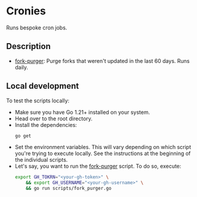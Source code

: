 # Cronies

Runs bespoke cron jobs.

## Description

* [fork-purger]: Purge forks that weren't updated in the last 60 days. Runs daily.

## Local development

To test the scripts locally:

* Make sure you have Go 1.21+ installed on your system.
* Head over to the root directory.
* Install the dependencies:
    ```sh
    go get
    ```
* Set the environment variables. This will vary depending on which script you're trying
to execute locally. See the instructions at the beginning of the individual scripts.
* Let's say, you want to run the [fork-purger] script. To do so, execute:
    ```sh
    export GH_TOKRN="<your-gh-token>" \
        && export GH_USERNAME="<your-gh-username>" \
        && go run scripts/fork_purger.go 
    ```

[fork-purger]: .github/workflows/fork-purger.yml
